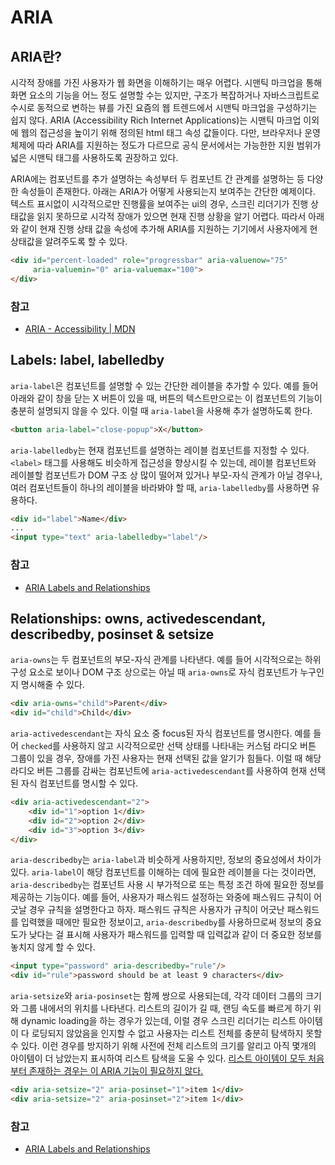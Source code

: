 # ARIA

## ARIA란?
시각적 장애를 가진 사용자가 웹 화면을 이해하기는 매우 어렵다.
시맨틱 마크업을 통해 화면 요소의 기능을 어느 정도 설명할 수는 있지만, 
구조가 복잡하거나 자바스크립트로 수시로 동적으로 변하는 뷰를 가진 요즘의 웹 트렌드에서 시맨틱 마크업을 구성하기는 쉽지 않다.
ARIA (Accessibility Rich Internet Applications)는 시맨틱 마크업 이외에 웹의 접근성을 높이기 위해 정의된 html 태그 속성 값들이다.
다만, 브라우저나 운영체제에 따라 ARIA를 지원하는 정도가 다르므로 공식 문서에서는 가능한한 지원 범위가 넓은 시맨틱 태그를 사용하도록 권장하고 있다.

ARIA에는 컴포넌트를 추가 설명하는 속성부터 두 컴포넌트 간 관계를 설명하는 등 다양한 속성들이 존재한다.
아래는 ARIA가 어떻게 사용되는지 보여주는 간단한 예제이다.
텍스트 표시없이 시각적으로만 진행률을 보여주는 ui의 경우, 스크린 리더기가 진행 상태값을 읽지 못하므로 시각적 장애가 있으면 현재 진행 상황을 알기 어렵다.
따라서 아래와 같이 현재 진행 상태 값을 속성에 추가해 ARIA를 지원하는 기기에서 사용자에게 현 상태값을 알려주도록 할 수 있다.

```html
<div id="percent-loaded" role="progressbar" aria-valuenow="75"
     aria-valuemin="0" aria-valuemax="100">
</div>
```

### 참고
- [ARIA - Accessibility | MDN](https://developer.mozilla.org/en-US/docs/Web/Accessibility/ARIA)

## Labels: label, labelledby
`aria-label`은 컴포넌트를 설명할 수 있는 간단한 레이블을 추가할 수 있다.
예를 들어 아래와 같이 창을 닫는 X 버튼이 있을 때, 버튼의 텍스트만으로는 이 컴포넌트의 기능이 충분히 설명되지 않을 수 있다.
이럴 때 `aria-label`을 사용해 추가 설명하도록 한다.

```html
<button aria-label="close-popup">X</button>
```

`aria-labelledby`는 현재 컴포넌트를 설명하는 레이블 컴포넌트를 지정할 수 있다.
`<label>` 태그를 사용해도 비슷하게 접근성을 향상시킬 수 있는데,
레이블 컴포넌트와 레이블할 컴포넌트가 DOM 구조 상 많이 떨어져 있거나 부모-자식 관계가 아닐 경우나,
여러 컴포넌트들이 하나의 레이블을 바라봐야 할 때, `aria-labelledby`를 사용하면 유용하다.

```html
<div id="label">Name</div>
...
<input type="text" aria-labelledby="label"/>
```

### 참고
- [ARIA Labels and Relationships](https://developers.google.com/web/fundamentals/accessibility/semantics-aria/aria-labels-and-relationships)

## Relationships: owns, activedescendant, describedby, posinset & setsize
`aria-owns`는 두 컴포넌트의 부모-자식 관계를 나타낸다.
예를 들어 시각적으로는 하위 구성 요소로 보이나 DOM 구조 상으로는 아닐 때 `aria-owns`로 자식 컴포넌트가 누구인지 명시해줄 수 있다.

```html
<div aria-owns="child">Parent</div>
<div id="child">Child</div>
```
`aria-activedescendant`는 자식 요소 중 focus된 자식 컴포넌트를 명시한다.
예를 들어 `checked`를 사용하지 않고 시각적으로만 선택 상태를 나타내는 커스텀 라디오 버튼 그룹이 있을 경우,
장애를 가진 사용자는 현재 선택된 값을 알기가 힘들다.
이럴 때 해당 라디오 버튼 그룹를 감싸는 컴포넌트에 `aria-activedescendant`를 사용하여 현재 선택된 자식 컴포넌트를 명시할 수 있다.

```html
<div aria-activedescendant="2">
    <div id="1">option 1</div>
    <div id="2">option 2</div>
    <div id="3">option 3</div>
</div>
```

`aria-describedby`는 `aria-label`과 비슷하게 사용하지만, 정보의 중요성에서 차이가 있다.
`aria-label`이 해당 컴포넌트를 이해하는 데에 필요한 레이블을 다는 것이라면,
`aria-describedby`는 컴포넌트 사용 시 부가적으로 또는 특정 조건 하에 필요한 정보를 제공하는 기능이다.
예를 들어, 사용자가 패스워드 설정하는 와중에 패스워드 규칙이 어긋날 경우 규칙을 설명한다고 하자.
패스워드 규칙은 사용자가 규칙이 어긋난 패스워드를 입력했을 때에만 필요한 정보이고,
`aria-describedby`를 사용하므로써 정보의 중요도가 낮다는 걸 표시해 사용자가 패스워드를 입력할 때 입력값과 같이 더 중요한 정보를 놓치지 않게 할 수 있다.

```html
<input type="password" aria-describedby="rule"/>
<div id="rule">password should be at least 9 characters</div>
```

`aria-setsize`와 `aria-posinset`는 함께 쌍으로 사용되는데, 각각 데이터 그룹의 크기와 그룹 내에서의 위치를 나타낸다.
리스트의 길이가 길 때, 랜딩 속도를 빠르게 하기 위해 dynamic loading을 하는 경우가 있는데,
이럴 경우 스크린 리더기는 리스트 아이템이 다 로딩되지 않았음을 인지할 수 없고 사용자는 리스트 전체를 충분히 탐색하지 못할 수 있다.
이런 경우를 방지하기 위해 사전에 전체 리스트의 크기를 알리고 아직 몇개의 아이템이 더 남았는지 표시하여 리스트 탐색을 도울 수 있다.
[리스트 아이템이 모두 처음부터 존재하는 경우는 이 ARIA 기능이 필요하지 않다.](https://www.w3.org/TR/wai-aria-1.1/#aria-posinset)

```html
<div aria-setsize="2" aria-posinset="1">item 1</div>
<div aria-setsize="2" aria-posinset="2">item 1</div>
```

### 참고
- [ARIA Labels and Relationships](https://developers.google.com/web/fundamentals/accessibility/semantics-aria/aria-labels-and-relationships)

